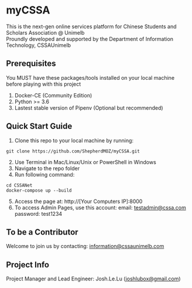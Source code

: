 # myCSSA 
This is the next-gen online services platform for Chinese Students and Scholars Association @ Unimelb <br>
Proundly developed and supported by the Department of Information Technology, CSSAUnimelb
## Prerequisites
You MUST have these packages/tools installed on your local machine before playing with this project
1. Docker-CE (Community Edition)
2. Python >= 3.6
3. Lastest stable version of Pipenv (Optional but recommended)

## Quick Start Guide
1. Clone this repo to your local machine by running: 
```
git clone https://github.com/ShepherdMOZ/myCSSA.git
```
2. Use Terminal in Mac/Linux/Unix or PowerShell in Windows
3. Navigate to the repo folder
4. Run following command:
```
cd CSSANet
docker-compose up --build 
```
5. Access the page at: http://[Your Computers IP]:8000
6. To access Admin Pages, use this account:
  email: testadmin@cssa.com
  password: test1234

## To be a Contributor
Welcome to join us by contacting: information@cssaunimelb.com

## Project Info
Project Manager and Lead Engineer: Josh.Le.Lu (joshlubox@gmail.com)

